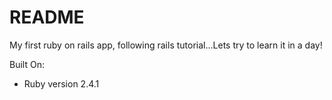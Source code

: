 # README

My first ruby on rails app, following rails tutorial...Lets try to learn it in a day!

Built On:
* Ruby version 2.4.1
